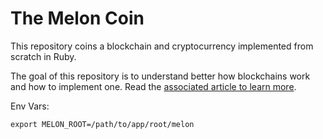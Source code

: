 # The Melon Coin
This repository coins a blockchain and cryptocurrency implemented from scratch in Ruby.

The goal of this repository is to understand better how blockchains work and how to implement one. Read the [associated article to learn more](https://antoinefink.com/building-a-blockchain-and-cryptocurrency-in-ruby).

Env Vars:

```command
export MELON_ROOT=/path/to/app/root/melon
```
